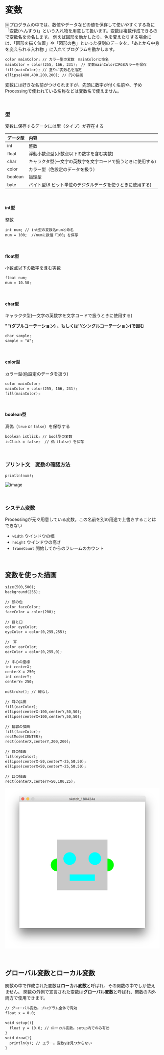 # 変数

￼プログラムの中では、数値やデータなどの値を保存して使いやすくする為に「変数(へんすう)」という入れ物を用意して扱います。変数は複数作成できるので変数名を命名します。
例えば図形を動かしたり、色を変えたりする場合には、「図形を描く位置」や「図形の色」といった役割のデータを、「あとから中身を変えられる入れ物 」に入れてプログラムを動かします。


```
color mainColor; // カラー型の変数　mainColorと命名
mainColor = color(255, 166, 231);　// 変数mainColorにRGBカラーを保存￼
fill(mainColor); // 塗りに変数名を指定
ellipse(400,400,200,200); // 円の描画
```


変数には好きな名前がつけられますが、先頭に数字が付く名前や、予めProcessingで使われている名称などは変数名で使えません。


&nbsp;


### 型
変数に保存するデータには型（タイプ）が存在する

|データ型 | 内容 |
|:-----------|:------------|
| int       | 整数 |
| float     | 浮動小数点型(小数点以下の数字を含む実数) |
| char       | キャラクタ型(一文字の英数字を文字コードで扱うときに使用する) |
| color    | カラー型（色設定のデータを扱う）|
| boolean       | 論理型 |
| byte    | バイト型(8 ビット単位のデジタルデータを使うときに使用する) |



&nbsp;

#### int型
整数

```
int num; // int型の変数名numと命名
num = 100;￼ //numに数値「100」を保存
```


&nbsp;

#### float型  
小数点以下の数字を含む実数

```
float num;
num = 10.50;￼
```


&nbsp;

#### char型
キャラクタ型(一文字の英数字を文字コードで扱うときに使用する)

__""(ダブルコーテーション) 、もしくは''(シングルコーテーション)で囲む__

```
char sample;
sample = "A";￼
```


&nbsp;

#### color型

カラー型(色設定のデータを扱う)

```
color mainColor;
mainColor = color(255, 166, 231);￼
fill(mainColor);
```

&nbsp;

#### boolean型

真偽（`true` or `false`）を保存する

```
boolean isClick; // bool型の変数
isClick = false;￼ // 偽（false）を保存
```

&nbsp;

### プリント文　変数の確認方法　

```
println(num);

```

![image](https://yonekura907.github.io/dh17processing/console.png)



&nbsp;
&nbsp;

### システム変数
Processingが元々用意している変数。この名前を別の用途で上書きすることはできない

* `width` ウインドウの幅
* `height` ウインドウの高さ
* `frameCount` 開始してからのフレームのカウント



&nbsp;
&nbsp;
&nbsp;

## 変数を使った描画

```
size(500,500);
background(255);

// 顔の色
color faceColor;
faceColor = color(200);

// 目と口
color eyeColor;
eyeColor = color(0,255,255);

//　耳
color earColor;
earColor = color(0,255,0);

// 中心の座標
int centerX;
centerX = 250;
int centerY;
centerY= 250;

noStroke(); // 線なし

// 耳の描画
fill(earColor);
ellipse(centerX-100,centerY,50,50);
ellipse(centerX+100,centerY,50,50);

// 輪郭の描画
fill(faceColor);
rectMode(CENTER);
rect(centerX,centerY,200,200);

// 目の描画
fill(eyeColor);
ellipse(centerX-50,centerY-25,50,50);
ellipse(centerX+50,centerY-25,50,50);

// 口の描画
rect(centerX,centerY+50,100,25);

```
![image](img/sketch_var01.png)


&nbsp;
&nbsp;


## グローバル変数とローカル変数

関数の中で作成された変数は**ローカル変数**と呼ばれ、その関数の中でしか使えません。
関数の外側で宣言された変数は**グローバル変数**と呼ばれ、関数の内外両方で使用できます。


```
// グローバル変数。プログラム全体で有効
float x = 0.0; 

void setup(){
  float y = 10.0; // ローカル変数。setup内でのみ有効
}
void draw(){
  println(y); // エラー。変数yは見つからない
}
```





